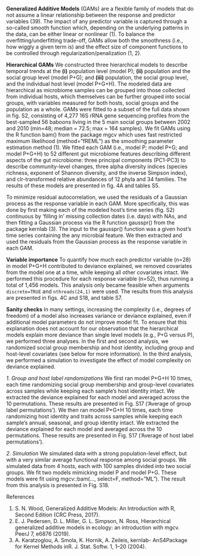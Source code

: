 **Generalized Additive Models** (GAMs) are a flexible family of models that do not assume a linear relationship between the response and predictor variables (39). The impact of any predictor variable is captured through a so-called smooth function which, depending on the underlying patterns in the data, can be either linear or nonlinear (1). To balance the overfitting/underfitting trade-off, GAMs allow both the smoothness (i.e., how wiggly a given term is) and the effect size of component functions to be controlled through regularization/penalization (1, 2).

**Hierarchical GAMs**
We constructed three hierarchical models to describe temporal trends at the **(i)** population level (model P); **(ii)** population and the social group level (model P+G); and **(iii)** population, the social group level, and the individual host level (model P+G+H). The modeled data are hierarchical as microbiome samples can be grouped into those collected from individual hosts, which themselves can be further grouped into social groups, with variables measured for both hosts, social groups and the population as a whole. GAMs were fitted to a subset of the full data shown in fig. S2, consisting of 4,277 16S rRNA gene sequencing profiles from the best-sampled 56 baboons living in the 5 main social groups between 2002 and 2010 (min=48; median = 72.5; max = 164 samples). We fit GAMs using the R function bam() from the package mgcv which uses fast restricted maximum likelihood (method=”fREML”) as the smoothing parameter estimation method (1). We fitted each GAM (i.e., model P; model P+G; and model P+G+H) to 52 different gut microbiome features describing different aspects of the gut microbiome: three principal components (PC1-PC3) to describe community-level changes, three alpha diversity indices (species richness, exponent of Shannon diversity, and the inverse Simpson index), and clr-transformed relative abundances of 12 phyla and 34 families. The results of these models are presented in fig. 4A and tables S5.

To minimize residual autocorrelation, we used the residuals of a Gaussian process as the response variable in each GAM. More specifically, this was done by first making each of the modeled host’s time series (fig. S2) continuous by ‘filling in’ missing collection dates (i.e. days) with NAs, and then fitting a Gaussian process via the R function gausspr() from the package kernlab (3). The input to the gausspr() function was a given host’s time series containing the any microbial feature. We then extracted and used the residuals from the Gaussian process as the response variable in each GAM.

**Variable importance**
To quantify how much each predictor variable (n=28) in model P+G+H contributed to deviance explained, we removed covariates from the model one at a time, while keeping all other covariates intact. We performed this procedure for each response variable (n=52), thus running a total of 1,456 models. This analysis only became feasible when arguments `discrete=TRUE` and `nthreads(24,1)` were used. The results from this analysis are presented in figs. 4C and S18, and table S7.

**Sanity checks**
In many settings, increasing the complexity (i.e., degrees of freedom) of a model also increases variance or deviance explained, even if additional model parameters do not improve model fit. To ensure that this explanation does not account for our observation that the hierarchical models explain more deviance than single level models (e.g., P+G versus P), we performed three analyses. In the first and second analysis, we randomized social group membership and host identity, including group and host-level covariates (see below for more information). In the third analysis, we performed a simulation to investigate the effect of model complexity on deviance explained.

*1. Group and host label randomizations*
We first ran model P+G+H 10 times, each time randomizing social group membership and group-level covariates across samples while keeping each sample’s host identity intact. We extracted the deviance explained for each model and averaged across the 10 permutations. These results are presented in Fig. S17 (‘Average of group label permutations’). We then ran model P+G+H 10 times, each time randomizing host identity and traits across samples while keeping each sample’s annual, seasonal, and group identity intact. We extracted the deviance explained for each model and averaged across the 10 permutations. These results are presented in Fig. S17 (‘Average of host label permutations’).

*2. Simulation*
We simulated data with a strong population-level effect, but with a very similar average functional response among social groups. We simulated data from 4 hosts, each with 100 samples divided into two social groups. We fit two models mimicking model P and model P+G. These models were fit using mgcv::bam(…, select=F, method=”ML”). The result from this analysis is presented in Fig. S18. 

References
1.  S. N. Wood, Generalized Additive Models: An Introduction with R, Second Edition (CRC Press, 2017).
2.	E. J. Pedersen, D. L. Miller, G. L. Simpson, N. Ross, Hierarchical generalized additive models in ecology: an introduction with mgcv. PeerJ 7, e6876 (2019).
3.	A. Karatzoglou, A. Smola, K. Hornik, A. Zeileis, kernlab- AnS4Package for Kernel Methods inR. J. Stat. Softw. 1, 1–20 (2004).
